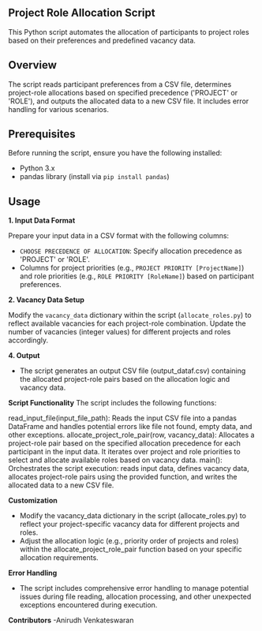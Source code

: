 ## Project Role Allocation Script

This Python script automates the allocation of participants to project roles based on their preferences and predefined vacancy data.

## Overview

The script reads participant preferences from a CSV file, determines project-role allocations based on specified precedence ('PROJECT' or 'ROLE'), and outputs the allocated data to a new CSV file. It includes error handling for various scenarios.

## Prerequisites

Before running the script, ensure you have the following installed:

- Python 3.x
- pandas library (install via `pip install pandas`)

## Usage

**1. Input Data Format**

Prepare your input data in a CSV format with the following columns:

  - `CHOOSE PRECEDENCE OF ALLOCATION`: Specify allocation precedence as 'PROJECT' or 'ROLE'.
  - Columns for project priorities (e.g., `PROJECT PRIORITY [ProjectName]`) and role priorities (e.g., `ROLE PRIORITY [RoleName]`) based on participant preferences.

**2. Vacancy Data Setup**

Modify the `vacancy_data` dictionary within the script (`allocate_roles.py`) to reflect available vacancies for each project-role combination. Update the number of vacancies (integer values) for different projects and roles accordingly.

**4. Output**

  - The script generates an output CSV file (output_dataf.csv) containing the allocated project-role pairs based on the allocation logic and vacancy data.

**Script Functionality**
The script includes the following functions:

read_input_file(input_file_path): Reads the input CSV file into a pandas DataFrame and handles potential errors like file not found, empty data, and other exceptions.
allocate_project_role_pair(row, vacancy_data): Allocates a project-role pair based on the specified allocation precedence for each participant in the input data. It iterates over project and role priorities to select and allocate available roles based on vacancy data.
main(): Orchestrates the script execution: reads input data, defines vacancy data, allocates project-role pairs using the provided function, and writes the allocated data to a new CSV file.


**Customization**
  - Modify the vacancy_data dictionary in the script (allocate_roles.py) to reflect your project-specific vacancy data for different projects and roles.
  - Adjust the allocation logic (e.g., priority order of projects and roles) within the allocate_project_role_pair function based on your specific allocation requirements.

**Error Handling**
  - The script includes comprehensive error handling to manage potential issues during file reading, allocation processing, and other unexpected exceptions encountered during execution.

**Contributors**
  -Anirudh Venkateswaran
